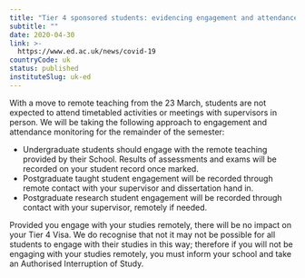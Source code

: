 ```yaml
---
title: "Tier 4 sponsored students: evidencing engagement and attendance"
subtitle: ""
date: 2020-04-30
link: >-
  https://www.ed.ac.uk/news/covid-19
countryCode: uk
status: published
instituteSlug: uk-ed
---
```

With a move to remote teaching from the 23 March, students are not expected to attend timetabled activities or meetings with supervisors in person.  We will be taking the following approach to engagement and attendance monitoring for the remainder of the semester:

  * Undergraduate students should engage with the remote teaching provided by their School.  Results of assessments and exams will be recorded on your student record once marked.
  * Postgraduate taught student engagement will be recorded through remote contact with your supervisor and dissertation hand in.
  * Postgraduate research student engagement will be recorded through contact with your supervisor, remotely if needed.



Provided you engage with your studies remotely, there will be no impact on your Tier 4 Visa.  We do recognise that not it may not be possible for all students to engage with their studies in this way; therefore if you will not be engaging with your studies remotely, you must inform your school and take an Authorised Interruption of Study. 
